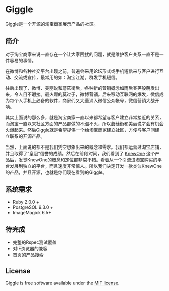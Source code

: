 # Giggle

Giggle是一个开源的淘宝商家展示产品的社区。

## 简介

对于淘宝商家来说一直存在一个让大家困扰的问题，就是维护客户关系一直不是一件容易的事情。

在微博和各种社交平台出现之前，普遍会采用论坛形式或手机短信来与客户进行互动、交流或宣传，最常用的如：淘宝江湖，群发手机短信。

往后出现了，微博、美丽说和蘑菇街后，各种新的营销概念如雨后春笋般萌发出来，令人目不暇接。最火爆的莫过于，微博营销。后来移动互联网的爆发，微信成为每个人手机上必备的软件，商家们又大量涌入微信公众帐号，微信营销大战开响。

其实上面说的那么多，就是淘宝商家一直以来都希望与客户建立非常接近的关系，而淘宝一直以来社区方面的产品都做的不温不火，所以蘑菇街和美丽说才会有机会火爆起来。然后Giggle就是希望提供一个给淘宝商家建立社区，方便与客户间建立联系的开源产品。

当然，上面说的都不是我们凭空想象出来的概念和需求。我们都运营过淘宝店铺，并且取得了“皇冠”信誉的成绩。然后在前段时间，我们看到了 [KnewOne](http://knewone.com/) 这个产品后，发觉KnewOne的概念和定位都非常不错。看着从一个引流进淘宝购买的平台发展到独立的平台，而且速度非常惊人。所以我们决定开发一款类似KnewOne的产品，并且开源，也就是你们现在看到的Giggle。

## 系统需求
* Ruby 2.0.0 +
* PostgreSQL 9.3.0 +
* ImageMagick 6.5+

## 待完成
* 完整的Rspec测试覆盖
* 对IE浏览器的兼容
* 首页的产品搜索

## License

Giggle is free software available under the [MIT license](http://en.wikipedia.org/wiki/MIT_License).
